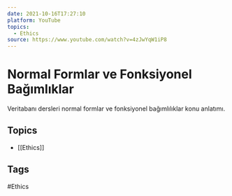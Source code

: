 ```yaml
---
date: 2021-10-16T17:27:10
platform: YouTube
topics:
  - Ethics
source: https://www.youtube.com/watch?v=4zJwYqW1iP8
---
```

# Normal Formlar ve Fonksiyonel Bağımlıklar

Veritabanı dersleri normal formlar ve fonksiyonel bağımlılıklar konu anlatımı.

## Topics
- [[Ethics]]

## Tags
#Ethics